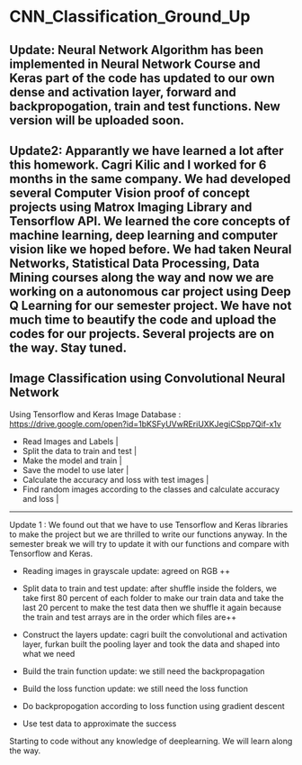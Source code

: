 # CNN_Classification_Ground_Up
Update: Neural Network Algorithm has been implemented in Neural Network Course and Keras part of the code has updated to our own dense and activation layer, forward and backpropogation, train and test functions. New version will be uploaded soon.
---
Update2: Apparantly we have learned a lot after this homework. Cagri Kilic and I worked for 6 months in the same company. We had developed several Computer Vision proof of concept projects using Matrox Imaging Library and Tensorflow API. We learned the core concepts of machine learning, deep learning and computer vision like we hoped before. We had taken Neural Networks, Statistical Data Processing, Data Mining courses along the way and now we are working on a autonomous car project using Deep Q Learning for our semester project. We have not much time to beautify the code and upload the codes for our projects. Several projects are on the way. Stay tuned.
---

Image Classification using Convolutional Neural Network
-------------------------------------------------------
Using Tensorflow and Keras 
Image Database : https://drive.google.com/open?id=1bKSFyUVwREriUXKJegiCSpp7Qif-x1v   
   * Read Images and Labels                                                        |
   * Split the data to train and test                                              |
   * Make the model and train                                                      |
   * Save the model to use later                                                   |
   * Calculate the accuracy and loss with test images                              |
   * Find random images according to the classes and calculate accuracy and loss   |
   
---------------------------------------------------------------------------------


Update 1 : We found out that we have to use Tensorflow and Keras libraries to make the project but we are thrilled to write our functions            anyway. In the semester break we will try to update it with our functions and compare with Tensorflow and Keras.

  * Reading images in grayscale 
   update: agreed on RGB ++
   
  * Split data to train and test
   update: after shuffle inside the folders, we take first 80 percent of each folder to make our train data and take the last 20 percent              to make the test data then we shuffle it again because the train and test arrays are in the order which files are++
  
  * Construct the layers
   update: cagri built the convolutional and activation layer, furkan built the pooling layer and took the data and shaped into what we              need
   
  * Build the train function
   update: we still need the backpropagation
  
  * Build the loss function
   update: we still need the loss function
  * Do backpropogation according to loss function using gradient descent
   
  * Use test data to approximate the success
  
Starting to code without any knowledge of deeplearning. We will learn along the way.

